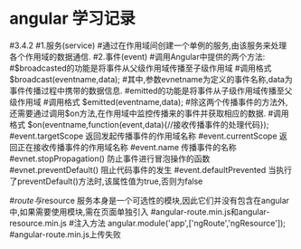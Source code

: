 # angular 学习记录


#3.4.2
#1.服务(service)
#通过在作用域间创建一个单例的服务,由该服务来处理各个作用域的数据通信.
#2.事件(event)
#调用Angular中提供的两个方法:
#$broadcasted的功能是将事件从父级作用域传播至子级作用域
#调用格式  $broadcast(eventname,data);
#其中,参数evnetname为定义的事件名称,data为事件传播过程中携带的数据信息.
#emitted的功能是将事件从子级作用域传播至父级作用域
#调用格式  $emitted(eventname,data);
#除这两个传播事件的方法外,还需要通过调用$on方法,在作用域中监控传播来的事件并获取相应的数据.
#调用格式  $on(eventname,function(event,data){//接收传播事件的处理代码});
#event.targetScope         返回发起传播事件的作用域名称
#event.currentScope        返回正在接收传播事件的作用域名称
#event.name                传播事件的名称
#evnet.stopPropagation()   防止事件进行冒泡操作的函数
#evnet.preventDefault()    阻止代码事件的发生
#event.defaultPrevented    当执行了preventDefault()方法时,该属性值为true,否则为false


#$route与$resource 服务本身是一个可选性的模块,因此它们并没有包含在angular中,如果需要使用模块,需在页面单独引入
#angular-route.min.js和angular-resource.min.js
#注入方法   angular.module('app',['ngRoute','ngResource']);
#angular-route.min.js上传失败